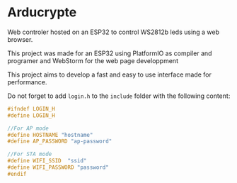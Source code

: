 # Arducrypte
Web controler hosted on an ESP32 to control WS2812b leds using a web browser.

This project was made for an ESP32 using PlatformIO as compiler and programer and WebStorm for the web page developpment

This project aims to develop a fast and easy to use interface made for performance.

Do not forget to add `login.h` to the `include` folder with the following content:

```c++
#ifndef LOGIN_H
#define LOGIN_H

//For AP mode
#define HOSTNAME "hostname"
#define AP_PASSWORD "ap-password"

//For STA mode
#define WIFI_SSID  "ssid"
#define WIFI_PASSWORD "password"
#endif
```

